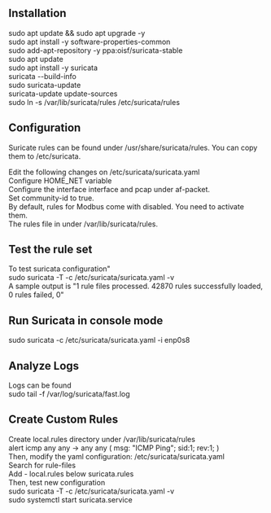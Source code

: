 ## Installation
sudo apt update && sudo apt upgrade -y \
sudo apt install -y software-properties-common \
sudo add-apt-repository -y ppa:oisf/suricata-stable \
sudo apt update \
sudo apt install -y suricata \
suricata --build-info \
sudo suricata-update \
suricata-update update-sources \
sudo ln -s /var/lib/suricata/rules /etc/suricata/rules

## Configuration
Suricate rules can be found under /usr/share/suricata/rules. You can copy them to /etc/suricata.

Edit the following changes on /etc/suricata/suricata.yaml \
Configure HOME_NET variable \
Configure the interface interface and pcap under af-packet. \
Set community-id to true. \
By default, rules for Modbus come with disabled. You need to activate them. \
The rules file in under /var/lib/suricata/rules.

## Test the rule set
To test suricata configuration"\
sudo suricata -T -c /etc/suricata/suricata.yaml -v \
A sample output is "1 rule files processed. 42870 rules successfully loaded, 0 rules failed, 0"

## Run Suricata in console mode
sudo suricata -c /etc/suricata/suricata.yaml -i enp0s8

## Analyze Logs
Logs can be found \
sudo tail -f /var/log/suricata/fast.log

## Create Custom Rules
Create local.rules directory under /var/lib/suricata/rules \
alert icmp any any -> any any ( msg: "ICMP Ping"; sid:1; rev:1; ) \
Then, modify the yaml configuration: /etc/suricata/suricata.yaml \
Search for rule-files \
Add - local.rules below suricata.rules \
Then, test new configuration \
sudo suricata -T -c /etc/suricata/suricata.yaml -v \
sudo systemctl start suricata.service


